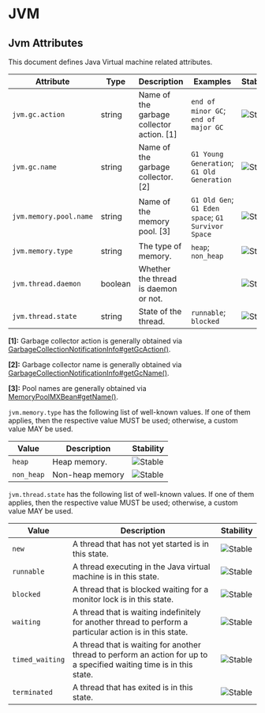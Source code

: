<!--- Hugo front matter used to generate the website version of this page:
--->

<!-- NOTE: THIS FILE IS AUTOGENERATED. DO NOT EDIT BY HAND. -->
<!-- see templates/registry/markdown/attribute_namespace.md.j2 -->

# JVM

## Jvm Attributes

This document defines Java Virtual machine related attributes.

| Attribute              | Type    | Description                               | Examples                                           | Stability                                                  |
| ---------------------- | ------- | ----------------------------------------- | -------------------------------------------------- | ---------------------------------------------------------- |
| `jvm.gc.action`        | string  | Name of the garbage collector action. [1] | `end of minor GC`; `end of major GC`               | ![Stable](https://img.shields.io/badge/-stable-lightgreen) |
| `jvm.gc.name`          | string  | Name of the garbage collector. [2]        | `G1 Young Generation`; `G1 Old Generation`         | ![Stable](https://img.shields.io/badge/-stable-lightgreen) |
| `jvm.memory.pool.name` | string  | Name of the memory pool. [3]              | `G1 Old Gen`; `G1 Eden space`; `G1 Survivor Space` | ![Stable](https://img.shields.io/badge/-stable-lightgreen) |
| `jvm.memory.type`      | string  | The type of memory.                       | `heap`; `non_heap`                                 | ![Stable](https://img.shields.io/badge/-stable-lightgreen) |
| `jvm.thread.daemon`    | boolean | Whether the thread is daemon or not.      |                                                    | ![Stable](https://img.shields.io/badge/-stable-lightgreen) |
| `jvm.thread.state`     | string  | State of the thread.                      | `runnable`; `blocked`                              | ![Stable](https://img.shields.io/badge/-stable-lightgreen) |

**[1]:** Garbage collector action is generally obtained via [GarbageCollectionNotificationInfo#getGcAction()](<https://docs.oracle.com/en/java/javase/11/docs/api/jdk.management/com/sun/management/GarbageCollectionNotificationInfo.html#getGcAction()>).

**[2]:** Garbage collector name is generally obtained via [GarbageCollectionNotificationInfo#getGcName()](<https://docs.oracle.com/en/java/javase/11/docs/api/jdk.management/com/sun/management/GarbageCollectionNotificationInfo.html#getGcName()>).

**[3]:** Pool names are generally obtained via [MemoryPoolMXBean#getName()](<https://docs.oracle.com/en/java/javase/11/docs/api/java.management/java/lang/management/MemoryPoolMXBean.html#getName()>).

`jvm.memory.type` has the following list of well-known values. If one of them applies, then the respective value MUST be used; otherwise, a custom value MAY be used.

| Value      | Description     | Stability                                                  |
| ---------- | --------------- | ---------------------------------------------------------- |
| `heap`     | Heap memory.    | ![Stable](https://img.shields.io/badge/-stable-lightgreen) |
| `non_heap` | Non-heap memory | ![Stable](https://img.shields.io/badge/-stable-lightgreen) |

`jvm.thread.state` has the following list of well-known values. If one of them applies, then the respective value MUST be used; otherwise, a custom value MAY be used.

| Value           | Description                                                                                                           | Stability                                                  |
| --------------- | --------------------------------------------------------------------------------------------------------------------- | ---------------------------------------------------------- |
| `new`           | A thread that has not yet started is in this state.                                                                   | ![Stable](https://img.shields.io/badge/-stable-lightgreen) |
| `runnable`      | A thread executing in the Java virtual machine is in this state.                                                      | ![Stable](https://img.shields.io/badge/-stable-lightgreen) |
| `blocked`       | A thread that is blocked waiting for a monitor lock is in this state.                                                 | ![Stable](https://img.shields.io/badge/-stable-lightgreen) |
| `waiting`       | A thread that is waiting indefinitely for another thread to perform a particular action is in this state.             | ![Stable](https://img.shields.io/badge/-stable-lightgreen) |
| `timed_waiting` | A thread that is waiting for another thread to perform an action for up to a specified waiting time is in this state. | ![Stable](https://img.shields.io/badge/-stable-lightgreen) |
| `terminated`    | A thread that has exited is in this state.                                                                            | ![Stable](https://img.shields.io/badge/-stable-lightgreen) |

